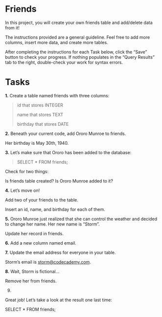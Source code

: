 # Friends
In this project, you will create your own friends table and add/delete data from it!

The instructions provided are a general guideline. Feel free to add more columns, insert more data, and create more tables.

After completing the instructions for each Task below, click the “Save” button to check your progress. If nothing populates in the “Query Results” tab to the right, double-check your work for syntax errors.



# Tasks

**1.** Create a table named friends with three columns:

> id that stores INTEGER
> 
> name that stores TEXT
> 
> birthday that stores DATE


**2.** Beneath your current code, add Ororo Munroe to friends.

Her birthday is May 30th, 1940.

**3.** Let’s make sure that Ororo has been added to the database:

> SELECT * 
> FROM friends;

Check for two things:

Is friends table created?
Is Ororo Munroe added to it?

**4.** Let’s move on!

Add two of your friends to the table.

Insert an id, name, and birthday for each of them.

**5.** Ororo Munroe just realized that she can control the weather and decided to change her name. Her new name is “Storm”.

Update her record in friends.

**6.** Add a new column named email.

**7.** Update the email address for everyone in your table.

Storm’s email is storm@codecademy.com.

**8.** Wait, Storm is fictional…

Remove her from friends.

9.
Great job! Let’s take a look at the result one last time:

SELECT * 
FROM friends;
